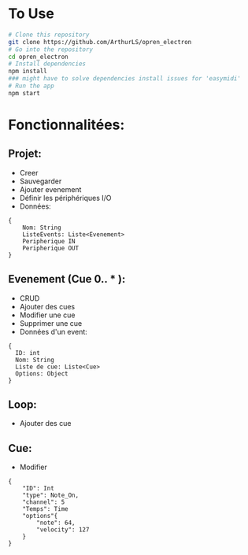 # To Use

```bash
# Clone this repository
git clone https://github.com/ArthurLS/opren_electron
# Go into the repository
cd opren_electron
# Install dependencies
npm install
### might have to solve dependencies install issues for 'easymidi'
# Run the app
npm start
```

# Fonctionnalitées:

## Projet:
- Creer
- Sauvegarder
- Ajouter evenement
- Définir les périphériques I/O
- Données:
```
{
    Nom: String
    ListeEvents: Liste<Evenement>
    Peripherique IN
    Peripherique OUT
}
```

## Evenement (Cue 0.. * ):
- CRUD
- Ajouter des cues
- Modifier une cue
- Supprimer une cue
- Données d'un event:

```
{
  ID: int
  Nom: String
  Liste de cue: Liste<Cue>
  Options: Object
}

```


## Loop:
- Ajouter des cue

## Cue:
- Modifier

```
{
    "ID": Int
    "type": Note_On,
    "channel": 5
    "Temps": Time
    "options"{
        "note": 64,
        "velocity": 127
    }
}
```
